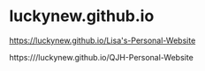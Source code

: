 # luckynew.github.io
https://luckynew.github.io/Lisa's-Personal-Website

https:///luckynew.github.io/QJH-Personal-Website

